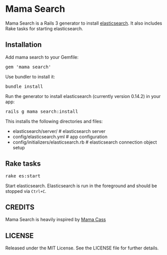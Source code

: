 # Mama Search

Mama Search is a Rails 3 generator to install [elasticsearch](http://elasticsearch.com/).  It also includes Rake tasks for starting elasticsearch.


## Installation

Add mama search to your Gemfile:

<pre>
gem 'mama_search'
</pre>

Use bundler to install it:

<pre>
bundle install
</pre>

Run the generator to install elasticsearch (currently version 0.14.2) in your app:

<pre>
rails g mama_search:install
</pre>

This installs the following directories and files:

* elasticsearch/server/                        # elasticsearch server
* config/elasticsearch.yml                     # app configuration
* config/initializers/elasticsearch.rb         # elasticsearch connection object setup

## Rake tasks

<pre>
rake es:start
</pre>

Start elasticsearch.  Elasticsearch is run in the foreground and should be stopped via <code>Ctrl+C</code>.

## CREDITS

Mama Search is heavily inspired by [Mama Cass](http://github.com/carbonfive/mama_cass)

## LICENSE

Released under the MIT License. See the LICENSE file for further details.

